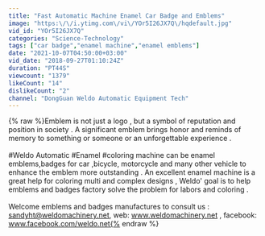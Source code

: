```yaml
---
title: "Fast Automatic Machine Enamel Car Badge and Emblems"
image: "https:\/\/i.ytimg.com\/vi\/YOr5I26JX7Q\/hqdefault.jpg"
vid_id: "YOr5I26JX7Q"
categories: "Science-Technology"
tags: ["car badge","enamel machine","enamel emblems"]
date: "2021-10-07T04:50:00+03:00"
vid_date: "2018-09-27T01:10:24Z"
duration: "PT44S"
viewcount: "1379"
likeCount: "14"
dislikeCount: "2"
channel: "DongGuan Weldo Automatic Equipment Tech"
---
```

{% raw %}Emblem is not just a logo , but a symbol of reputation and position in society . A significant emblem brings honor and reminds  of memory to something or someone or an unforgettable experience . <br /><br />#Weldo Automatic #Enamel #coloring machine can be enamel emblems,badges for car ,bicycle, motorcycle and many other vehicle to enhance the emblem more outstanding . An excellent enamel machine is a great help for coloring multi and complex designs , Weldo' goal is to help emblems and badges factory solve the problem for labors and coloring . <br /><br />Welcome emblems and badges manufactures to  consult us  : sandyht@weldomachinery.net, web: www.weldomachinery.net , facebook: www.facebook.com/weldo.net{% endraw %}
